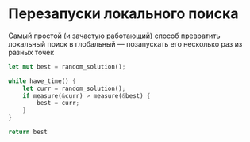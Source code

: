 # Перезапуски локального поиска

Самый простой (и зачастую работающий) способ превратить локальный поиск в глобальный — позапускать его несколько раз из разных точек

```rust
let mut best = random_solution();

while have_time() {
	let curr = random_solution();
	if measure(&curr) > measure(&best) {
		best = curr;
	}
}

return best

```
